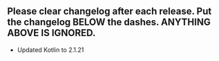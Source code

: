 Please clear changelog after each release.
Put the changelog BELOW the dashes. ANYTHING ABOVE IS IGNORED.
-----------------
- Updated Kotlin to 2.1.21
